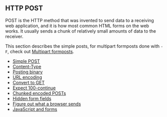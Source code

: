 ## HTTP POST

POST is the HTTP method that was invented to send data to a receiving web
application, and it is how most common HTML forms on the web
works. It usually sends a chunk of relatively small amounts of data to the
receiver.

This section describes the simple posts, for multipart formposts done with
`-F`, check out [Multipart formposts](multipart.md).

* [Simple POST](post/simple.md)
* [Content-Type](post/content-type.md)
* [Posting binary](post/binary.md)
* [URL encoding](post/url-encode.md)
* [Convert to GET](post/convert-to-get.md)
* [Expect 100-continue](post/expect100.md)
* [Chunked encoded POSTs](post/chunked.md)
* [Hidden form fields](post/hiddenfields.md)
* [Figure out what a browser sends](post/browsersends.md)
* [JavaScript and forms](post/javascript.md)
